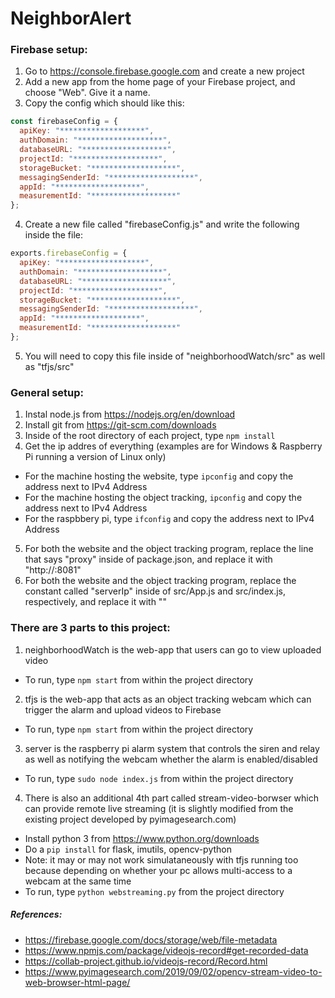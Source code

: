 # NeighborAlert

### Firebase setup:
1. Go to https://console.firebase.google.com and create a new project
2. Add a new app from the home page of your Firebase project, and choose "Web". Give it a name.
3. Copy the config which should like this:
```node.js
const firebaseConfig = {
  apiKey: "*******************",
  authDomain: "*******************",
  databaseURL: "*******************",
  projectId: "*******************",
  storageBucket: "*******************",
  messagingSenderId: "*******************",
  appId: "*******************",
  measurementId: "*******************"
};
```
4. Create a new file called "firebaseConfig.js" and write the following inside the file:
```node.js
exports.firebaseConfig = {
  apiKey: "*******************",
  authDomain: "*******************",
  databaseURL: "*******************",
  projectId: "*******************",
  storageBucket: "*******************",
  messagingSenderId: "*******************",
  appId: "*******************",
  measurementId: "*******************"
};
```
5. You will need to copy this file inside of "neighborhoodWatch/src" as well as "tfjs/src"

### General setup:
1. Instal node.js from https://nodejs.org/en/download
2. Install git from https://git-scm.com/downloads
3. Inside of the root directory of each project, type ```npm install```
4. Get the ip addres of everything (examples are for Windows & Raspberry Pi running a version of Linux only)
  - For the machine hosting the website, type ```ipconfig``` and copy the address next to IPv4 Address
  - For the machine hosting the object tracking, ```ipconfig``` and copy the address next to IPv4 Address
  - For the raspbbery pi, type ```ifconfig``` and copy the address next to IPv4 Address
5. For both the website and the object tracking program, replace the line that says "proxy" inside of package.json, and replace it with "http://<RASPBERRY PI IP>:8081"
6. For both the website and the object tracking program, replace the constant called "serverIp" inside of src/App.js and src/index.js, respectively, and replace it with "<RASPBERRY PI IP>"

### There are 3 parts to this project:
1. neighborhoodWatch is the web-app that users can go to view uploaded video
  - To run, type ```npm start``` from within the project directory
2. tfjs is the web-app that acts as an object tracking webcam which can trigger the alarm and upload videos to Firebase
  - To run, type ```npm start``` from within the project directory
3. server is the raspberry pi alarm system that controls the siren and relay as well as notifying the webcam whether the alarm is enabled/disabled
  - To run, type ```sudo node index.js``` from within the project directory
4. There is also an additional 4th part called stream-video-borwser which can provide remote live streaming (it is slightly modified from the existing project developed by pyimagesearch.com)
  - Install python 3 from https://www.python.org/downloads
  - Do a ```pip install``` for flask, imutils, opencv-python
  - Note: it may or may not work simulataneously with tfjs running too because depending on whether your pc allows multi-access to a webcam at the same time
  - To run, type ```python webstreaming.py``` from the project directory
  
##### References:
- https://firebase.google.com/docs/storage/web/file-metadata
- https://www.npmjs.com/package/videojs-record#get-recorded-data
- https://collab-project.github.io/videojs-record/Record.html
- https://www.pyimagesearch.com/2019/09/02/opencv-stream-video-to-web-browser-html-page/
